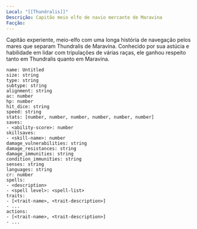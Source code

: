 ```yaml
---
Local: "[[Thundralis]]"
Descrição: Capitão meio elfo de navio mercante de Maravina
Facção:
---
```

Capitão experiente, meio-elfo com uma longa história de navegação pelos mares que separam Thundralis de Maravina. Conhecido por sua astúcia e habilidade em lidar com tripulações de várias raças, ele ganhou respeito tanto em Thundralis quanto em Maravina.


```statblock  
name: Untitled  
size: string  
type: string  
subtype: string  
alignment: string  
ac: number  
hp: number  
hit_dice: string  
speed: string  
stats: [number, number, number, number, number, number]    
saves:  
- <ability-score>: number  
skillsaves:  
- <skill-name>: number  
damage_vulnerabilities: string  
damage_resistances: string  
damage_immunities: string  
condition_immunities: string  
senses: string  
languages: string  
cr: number  
spells:  
- <description>  
- <spell level>: <spell-list>  
traits:  
- [<trait-name>, <trait-description>]  
- ...  
actions:  
- [<trait-name>, <trait-description>]  
- ...  
```
